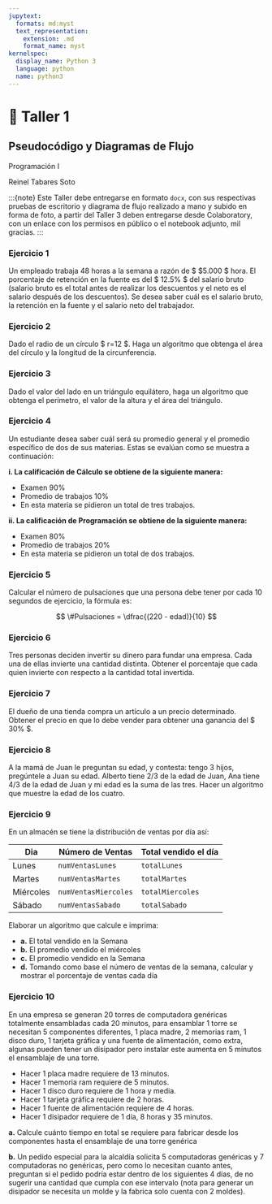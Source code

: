 ```yaml
---
jupytext:
  formats: md:myst
  text_representation:
    extension: .md
    format_name: myst
kernelspec:
  display_name: Python 3
  language: python
  name: python3
---
```


# 📄 Taller 1

## Pseudocódigo y Diagramas de Flujo
Programación I

Reinel Tabares Soto

:::{note}
Este Taller debe entregarse en formato `docx`, con sus respectivas pruebas de escritorio y diagrama de flujo realizado a mano y subido en forma de foto, a partir del Taller 3 deben entregarse desde Colaboratory, con un enlace con los permisos en público o el notebook adjunto, mil gracias.
:::

### Ejercicio 1
Un empleado trabaja $48$ horas a la semana a razón de $ \$5.000 $ hora. El porcentaje de retención en la fuente es del $ 12.5\% $ del salario bruto (salario bruto es el total antes de realizar los descuentos y el neto es el salario después de los descuentos). Se desea saber cuál es el salario bruto, la retención en la fuente y el salario neto del trabajador. 

### Ejercicio 2
Dado el radio de un círculo $ r=12 $. Haga un algoritmo que obtenga el área del círculo y la longitud de la circunferencia. 

### Ejercicio 3
Dado el valor del lado en un triángulo equilátero, haga un algoritmo que obtenga el perímetro, el valor de la altura y el área del triángulo.

### Ejercicio 4
Un estudiante desea saber cuál será su promedio general y el promedio específico de dos de sus materias. Estas se evalúan como se muestra a continuación:

  **i. La calificación de Cálculo se obtiene de la siguiente manera:**
  - Examen 90%
  - Promedio de trabajos 10%
  - En esta materia se pidieron un total de tres trabajos.

  **ii. La calificación de Programación se obtiene de la siguiente manera:**
  - Examen 80%
  - Promedio de trabajos 20%
  - En esta materia se pidieron un total de dos trabajos.

### Ejercicio 5

Calcular el número de pulsaciones que una persona debe tener por cada $10$ segundos de ejercicio, la fórmula es:

$$ \#Pulsaciones = \dfrac{(220 - edad)}{10} $$

### Ejercicio 6
Tres personas deciden invertir su dinero para fundar una empresa. Cada una de ellas invierte una cantidad distinta. Obtener el porcentaje que cada quien invierte con respecto a la cantidad total invertida.

### Ejercicio 7
El dueño de una tienda compra un artículo a un precio determinado. Obtener el precio en que lo debe vender para obtener una ganancia del $ 30\% $.

### Ejercicio 8
A la mamá de Juan le preguntan su edad, y contesta: tengo $3$ hijos, pregúntele a Juan su edad. Alberto tiene $2/3$ de la edad de Juan, Ana tiene $4/3$ de la edad de Juan y mi edad es la suma de las tres. Hacer un algoritmo que muestre la edad de los cuatro.

### Ejercicio 9
En un almacén se tiene la distribución de ventas por día así:

Dia | Número de Ventas | Total vendido el día |
|----------|----------|----------|
| Lunes    | `numVentasLunes`   | `totalLunes`   |
| Martes    | `numVentasMartes` | `totalMartes`   |
| Miércoles    | `numVentasMiercoles`   | `totalMiercoles`   |
| Sábado | `numVentasSabado` | `totalSabado` |

Elaborar un algoritmo que calcule e imprima:

  - **a.** El total vendido en la Semana
  - **b.** El promedio vendido el miércoles
  - **c.** El promedio vendido en la Semana
  - **d.** Tomando como base el número de ventas de la semana, calcular y mostrar el porcentaje de ventas cada día

### Ejercicio 10

En una empresa se generan 20 torres de computadora genéricas totalmente ensambladas cada 20 minutos, para ensamblar 1 torre se necesitan 5 componentes diferentes, 1 placa madre, 2 memorias ram, 1 disco duro, 1 tarjeta gráfica y una fuente de alimentación, como extra, algunas pueden tener un disipador pero instalar este aumenta en 5 minutos el ensamblaje de una torre.

  - Hacer 1 placa madre requiere de 13 minutos.
  - Hacer 1 memoria ram requiere de 5 minutos.
  - Hacer 1 disco duro requiere de 1 hora y media.
  - Hacer 1 tarjeta gráfica requiere de 2 horas.
  - Hacer 1 fuente de alimentación requiere de 4 horas.
  - Hacer 1 disipador requiere de 1 día, 8 horas y 35 minutos.


**a.** Calcule cuánto tiempo en total se requiere para fabricar desde los componentes hasta el ensamblaje de una torre genérica

**b.** Un pedido especial para la alcaldía solicita 5 computadoras genéricas y 7 computadoras no genéricas, pero como lo necesitan cuanto antes, preguntan si el pedido podría estar dentro de los siguientes 4 días, de no sugerir una cantidad que cumpla con ese intervalo (nota para generar un disipador se necesita un molde y la fabrica solo cuenta con 2 moldes).








